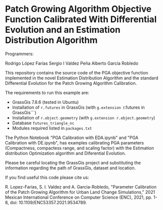 # Patch Growing Algorithm Objective Function Calibrated With Differential Evolution and an Estimation Distribution Algorithm

Programmers:

Rodrigo López Farías
Sergio I Valdez Peña
Alberto García Robledo

This repository contains the source code of the PGA objective function implemented in the novel Estimation Distribution Algorithm and the standard Differential Evolution for the Patch Growing Algorithm Calibration.


The requirements to run this example are:

* GrassGis 7.8.6 (tested in Ubuntu)
* Installation of ```r.futures``` in GrassGis (with ```g.extension ```r.futures in GrassGis```)
* Installation of ```r.object.geometry``` (with ```g.extension r.object.geometry```)
* Database ```futures_triangle_nc```
* Modules required listed in ```packages.txt```


The Python Notebook "PGA Calibration with EDA.ipynb" and  "PGA Calibration with DE.ipynb", has examples calibrating PGA parameters (Compactness, compactess range, and scaling factor) with the Estimation distribution Optimization algorithm and Diferential Evolution.

Please be careful locating the GrassGis project and substituting the information regarding the path of GrassGis, dataset and location.


If you find useful this code please cite us:

R. Lopez-Farias, S. I. Valdez and A. Garcia-Robledo, "Parameter Calibration of the Patch Growing Algorithm for Urban Land Change Simulations," 2021 Mexican International Conference on Computer Science (ENC), 2021, pp. 1-8, doi: 10.1109/ENC53357.2021.9534789.


















